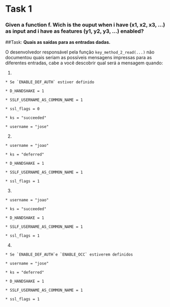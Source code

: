 # Task 1
### Given a function f. Wich is the ouput when i have (x1, x2, x3, ...) as input and i have as features (y1, y2, y3, ...) enabled?


##Task:
**Quais as saídas para as entradas dadas.**

O desenvolvedor responsável pela função `key_method_2_read(...)` não documentou quais seriam as possíveis mensagens impressas para as diferentes entradas, cabe a você descobrir qual será a mensagem quando:

1.

	* Se `ENABLE_DEF_AUTH` estiver definido
	
	* D_HANDSHAKE = 1	
	
	* SSLF_USERNAME_AS_COMMON_NAME = 1
	
	* ssl_flags = 0
	
	* ks = "succeeded"
	
	* username = "jose"
	
2.

	* username = "joao"
	
	* ks = "deferred"
	
	* D_HANDSHAKE = 1
	
	* SSLF_USERNAME_AS_COMMON_NAME = 1
	
	* ssl_flags = 1
	
3.

	* username = "joao"
	
	* ks = "succeeded"
	
	* D_HANDSHAKE = 1
	
	* SSLF_USERNAME_AS_COMMON_NAME = 1
	
	* ssl_flags = 1
	
4.

	* Se `ENABLE_DEF_AUTH`e `ENABLE_OCC` estiverem definidos
	
	* username = "jose"
	
	* ks = "deferred"
	
	* D_HANDSHAKE = 1
	
	* SSLF_USERNAME_AS_COMMON_NAME = 1
	
	* ssl_flags = 1

